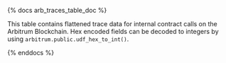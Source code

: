 {% docs arb_traces_table_doc %}

This table contains flattened trace data for internal contract calls on the Arbitrum Blockchain. Hex encoded fields can be decoded to integers by using `arbitrum.public.udf_hex_to_int()`.

{% enddocs %}